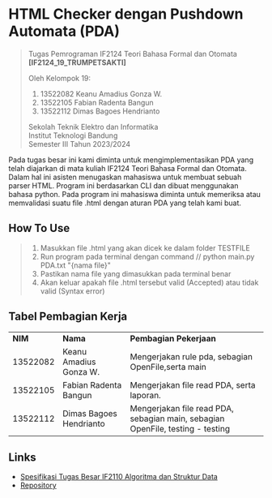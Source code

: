 # HTML Checker dengan Pushdown Automata (PDA)
> Tugas Pemrograman IF2124 Teori Bahasa Formal dan Otomata **[IF2124_19_TRUMPETSAKTI]**
> 
> Oleh Kelompok 19:<br>
> 1. 13522082 Keanu Amadius Gonza W.<br>
> 2. 13522105 Fabian Radenta Bangun<br>
> 3. 13522112 Dimas Bagoes Hendrianto<br>
> 
> Sekolah Teknik Elektro dan Informatika<br>
> Institut Teknologi Bandung<br>
> Semester III Tahun 2023/2024

Pada tugas besar ini kami diminta untuk mengimplementasikan PDA yang telah diajarkan di mata kuliah IF2124 Teori Bahasa Formal dan Otomata. Dalam hal ini asisten menugaskan mahasiswa untuk membuat sebuah parser HTML. Program ini berdasarkan CLI dan dibuat menggunakan bahasa python. Pada program ini mahasiswa diminta untuk memeriksa atau memvalidasi suatu file .html dengan aturan PDA yang telah kami buat.


## How To Use
> 1. Masukkan file .html yang akan dicek ke dalam folder TESTFILE<br>
> 2. Run program pada terminal dengan command // python main.py PDA.txt "{nama file}"
> 3. Pastikan nama file yang dimasukkan pada terminal benar
> 4. Akan keluar apakah file .html tersebut valid (Accepted) atau tidak valid (Syntax error)


## Tabel Pembagian Kerja
<table>
    <tr>
      <td><b>NIM</b></td>
      <td><b>Nama</b></td>
      <td><b>Pembagian Pekerjaan</b></td>
    </tr>
    <tr>
      <td>13522082</td>
      <td>Keanu Amadius Gonza W.</td>
      <td>Mengerjakan rule pda, sebagian OpenFile,serta main</td>
    </tr>
        <tr>
      <td>13522105</td>
      <td>Fabian Radenta Bangun</td>
      <td>Mengerjakan file read PDA, serta laporan.</td>
    </tr>
    <tr>
      <td>13522112</td>
      <td>Dimas Bagoes Hendrianto</td>
      <td>Mengerjakan file read PDA, sebagian main, sebagian OpenFile, testing - testing</td>
    </tr>
</table>


## Links

- [Spesifikasi Tugas Besar IF2110 Algoritma dan Struktur Data](https://docs.google.com/document/d/1W5QSSHVrXvArj3Aonw4FhbfctBK6J2YGefXpWsLW43Y/edit)
- [Repository](https://github.com/keanugonza/Tubes-TBFO.git)
